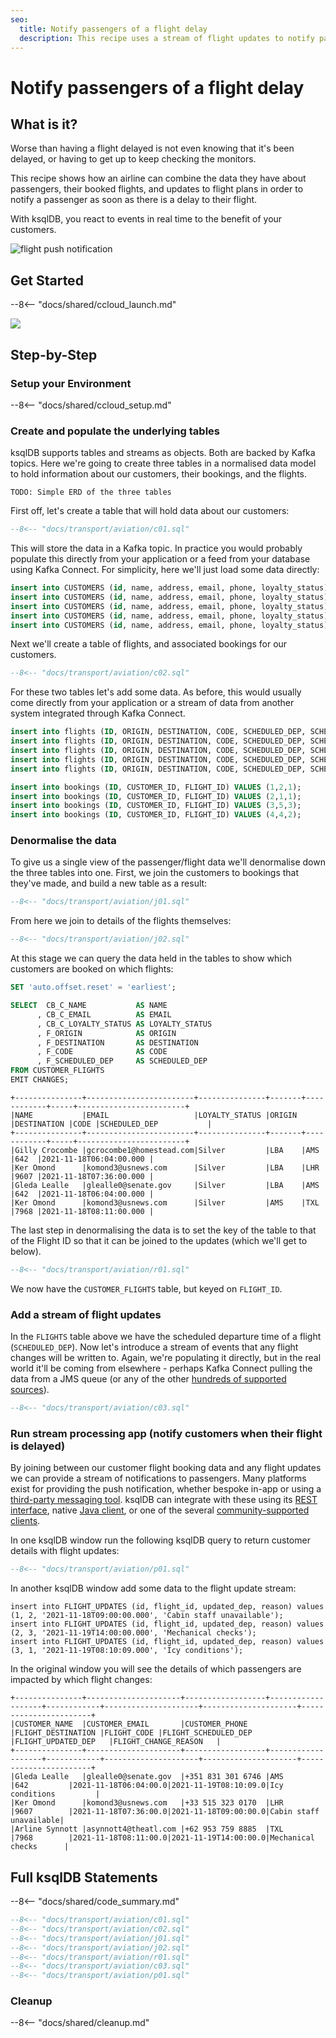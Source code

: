 ```yaml
---
seo:
  title: Notify passengers of a flight delay
  description: This recipe uses a stream of flight updates to notify passengers if their flight is delayed
---
```


# Notify passengers of a flight delay

## What is it?

Worse than having a flight delayed is not even knowing that it's been delayed, or having to get up to keep checking the monitors. 

This recipe shows how an airline can combine the data they have about passengers, their booked flights, and updates to flight plans in order to notify a passenger as soon as there is a delay to their flight. 

With ksqlDB, you react to events in real time to the benefit of your customers. 

![flight push notification](../../img/TODO.png)

## Get Started

--8<-- "docs/shared/ccloud_launch.md"

<a href="https://www.confluent.io/confluent-cloud/tryfree/"><img src="../../img/launch.png" /></a>

## Step-by-Step

### Setup your Environment

--8<-- "docs/shared/ccloud_setup.md"

### Create and populate the underlying tables

ksqlDB supports tables and streams as objects. Both are backed by Kafka topics. Here we're going to create three tables in a normalised data model to hold information about our customers, their bookings, and the flights. 

`TODO: Simple ERD of the three tables`

First off, let's create a table that will hold data about our customers: 

```sql
--8<-- "docs/transport/aviation/c01.sql"
```

This will store the data in a Kafka topic. In practice you would probably populate this directly from your application or a feed from your database using Kafka Connect. For simplicity, here we'll just load some data directly: 

```sql
insert into CUSTOMERS (id, name, address, email, phone, loyalty_status) values (1, 'Gleda Lealle', '93 Express Point', 'glealle0@senate.gov', '+351 831 301 6746', 'Silver');
insert into CUSTOMERS (id, name, address, email, phone, loyalty_status) values (2, 'Gilly Crocombe', '332 Blaine Avenue', 'gcrocombe1@homestead.com', '+33 203 565 3736', 'Silver');
insert into CUSTOMERS (id, name, address, email, phone, loyalty_status) values (3, 'Astrix Aspall', '56 Randy Place', 'aaspall2@ebay.co.uk', '+33 679 296 6645', 'Gold');
insert into CUSTOMERS (id, name, address, email, phone, loyalty_status) values (4, 'Ker Omond', '23255 Tennessee Court', 'komond3@usnews.com', '+33 515 323 0170', 'Silver');
insert into CUSTOMERS (id, name, address, email, phone, loyalty_status) values (5, 'Arline Synnott', '144 Ramsey Avenue', 'asynnott4@theatlantic.com', '+62 953 759 8885', 'Bronze');
```

Next we'll create a table of flights, and associated bookings for our customers. 


```sql
--8<-- "docs/transport/aviation/c02.sql"
```

For these two tables let's add some data. As before, this would usually come directly from your application or a stream of data from another system integrated through Kafka Connect. 

```sql
insert into flights (ID, ORIGIN, DESTINATION, CODE, SCHEDULED_DEP, SCHEDULED_ARR) values (1, 'LBA', 'AMS', '642',  '2021-11-18T06:04:00', '2021-11-18T06:48:00');
insert into flights (ID, ORIGIN, DESTINATION, CODE, SCHEDULED_DEP, SCHEDULED_ARR) values (2, 'LBA', 'LHR', '9607', '2021-11-18T07:36:00', '2021-11-18T08:05:00');
insert into flights (ID, ORIGIN, DESTINATION, CODE, SCHEDULED_DEP, SCHEDULED_ARR) values (3, 'AMS', 'TXL', '7968', '2021-11-18T08:11:00', '2021-11-18T10:41:00');
insert into flights (ID, ORIGIN, DESTINATION, CODE, SCHEDULED_DEP, SCHEDULED_ARR) values (4, 'AMS', 'OSL', '496',  '2021-11-18T11:20:00', '2021-11-18T13:25:00');
insert into flights (ID, ORIGIN, DESTINATION, CODE, SCHEDULED_DEP, SCHEDULED_ARR) values (5, 'LHR', 'JFK', '9230', '2021-11-18T10:36:00', '2021-11-18T19:07:00');
```

```sql
insert into bookings (ID, CUSTOMER_ID, FLIGHT_ID) VALUES (1,2,1);
insert into bookings (ID, CUSTOMER_ID, FLIGHT_ID) VALUES (2,1,1);
insert into bookings (ID, CUSTOMER_ID, FLIGHT_ID) VALUES (3,5,3);
insert into bookings (ID, CUSTOMER_ID, FLIGHT_ID) VALUES (4,4,2);
```

### Denormalise the data

To give us a single view of the passenger/flight data we'll denormalise down the three tables into one. First, we join the customers to bookings that they've made, and build a new table as a result: 

```sql
--8<-- "docs/transport/aviation/j01.sql"
```

From here we join to details of the flights themselves: 

```sql
--8<-- "docs/transport/aviation/j02.sql"

```

At this stage we can query the data held in the tables to show which customers are booked on which flights: 

```sql
SET 'auto.offset.reset' = 'earliest';

SELECT  CB_C_NAME           AS NAME
      , CB_C_EMAIL          AS EMAIL
      , CB_C_LOYALTY_STATUS AS LOYALTY_STATUS
      , F_ORIGIN            AS ORIGIN
      , F_DESTINATION       AS DESTINATION
      , F_CODE              AS CODE
      , F_SCHEDULED_DEP     AS SCHEDULED_DEP 
FROM CUSTOMER_FLIGHTS
EMIT CHANGES;      
```

```
+---------------+------------------------+---------------+-------+------------+-----+------------------------+
|NAME           |EMAIL                   |LOYALTY_STATUS |ORIGIN |DESTINATION |CODE |SCHEDULED_DEP           |
+---------------+------------------------+---------------+-------+------------+-----+------------------------+
|Gilly Crocombe |gcrocombe1@homestead.com|Silver         |LBA    |AMS         |642  |2021-11-18T06:04:00.000 |
|Ker Omond      |komond3@usnews.com      |Silver         |LBA    |LHR         |9607 |2021-11-18T07:36:00.000 |
|Gleda Lealle   |glealle0@senate.gov     |Silver         |LBA    |AMS         |642  |2021-11-18T06:04:00.000 |
|Ker Omond      |komond3@usnews.com      |Silver         |AMS    |TXL         |7968 |2021-11-18T08:11:00.000 |
```

The last step in denormalising the data is to set the key of the table to that of the Flight ID so that it can be joined to the updates (which we'll get to below). 

```sql
--8<-- "docs/transport/aviation/r01.sql"

```

We now have the `CUSTOMER_FLIGHTS` table, but keyed on `FLIGHT_ID`. 

### Add a stream of flight updates

In the `FLIGHTS` table above we have the scheduled departure time of a flight (`SCHEDULED_DEP`). Now let's introduce a stream of events that any flight changes will be written to. Again, we're populating it directly, but in the real world it'll be coming from elsewhere - perhaps Kafka Connect pulling the data from a JMS queue (or any of the other [hundreds of supported sources](https://hub.confluent.io)). 

```sql
--8<-- "docs/transport/aviation/c03.sql"
```

### Run stream processing app (notify customers when their flight is delayed)

By joining between our customer flight booking data and any flight updates we can provide a stream of notifications to passengers. Many platforms exist for providing the push notification, whether bespoke in-app or using a [third-party messaging tool](https://www.confluent.io/blog/building-a-telegram-bot-powered-by-kafka-and-ksqldb/). ksqlDB can integrate with these using its [REST interface](TODO), native [Java client](TODO), or one of the several [community-supported clients](TODO). 

In one ksqlDB window run the following ksqlDB query to return customer details with flight updates: 

```sql
--8<-- "docs/transport/aviation/p01.sql"
```

In another ksqlDB window add some data to the flight update stream: 

```
insert into FLIGHT_UPDATES (id, flight_id, updated_dep, reason) values (1, 2, '2021-11-18T09:00:00.000', 'Cabin staff unavailable');
insert into FLIGHT_UPDATES (id, flight_id, updated_dep, reason) values (2, 3, '2021-11-19T14:00:00.000', 'Mechanical checks');
insert into FLIGHT_UPDATES (id, flight_id, updated_dep, reason) values (3, 1, '2021-11-19T08:10:09.000', 'Icy conditions');
```

In the original window you will see the details of which passengers are impacted by which flight changes:

```
+---------------+---------------------+------------------+-------------------+------------+---------------------+---------------------+-----------------------+
|CUSTOMER_NAME  |CUSTOMER_EMAIL       |CUSTOMER_PHONE    |FLIGHT_DESTINATION |FLIGHT_CODE |FLIGHT_SCHEDULED_DEP |FLIGHT_UPDATED_DEP   |FLIGHT_CHANGE_REASON   |
+---------------+---------------------+------------------+-------------------+------------+---------------------+---------------------+-----------------------+
|Gleda Lealle   |glealle0@senate.gov  |+351 831 301 6746 |AMS                |642         |2021-11-18T06:04:00.0|2021-11-19T08:10:09.0|Icy conditions         |
|Ker Omond      |komond3@usnews.com   |+33 515 323 0170  |LHR                |9607        |2021-11-18T07:36:00.0|2021-11-18T09:00:00.0|Cabin staff unavailable|
|Arline Synnott |asynnott4@theatl.com |+62 953 759 8885  |TXL                |7968        |2021-11-18T08:11:00.0|2021-11-19T14:00:00.0|Mechanical checks      |
```

## Full ksqlDB Statements

--8<-- "docs/shared/code_summary.md"

```sql
--8<-- "docs/transport/aviation/c01.sql"
--8<-- "docs/transport/aviation/c02.sql"
--8<-- "docs/transport/aviation/j01.sql"
--8<-- "docs/transport/aviation/j02.sql"
--8<-- "docs/transport/aviation/r01.sql"
--8<-- "docs/transport/aviation/c03.sql"
--8<-- "docs/transport/aviation/p01.sql"
```

### Cleanup

--8<-- "docs/shared/cleanup.md"